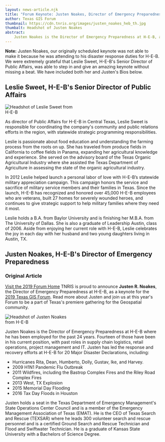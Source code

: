 ```yaml
---
layout: news-article.njk
title: "Forum Keynote: Justen Noakes, Director of Emergency Preparedness for H-E-B"
author: Texas GIS Forum
thumbnail: https://cdn.tnris.org/images/justen_noakes_heb_th.jpg
thumbalt: Headshot of Justen Noakes
abstract:
    Justen Noakes is the Director of Emergency Preparedness at H-E-B, and has coordinated responses to nearly every major Texas disaster event of the past decade.
---
```


<div class="alert alert-warning">
  <p><strong>Note:</strong> Justen Noakes, our originally scheduled keynote was not able to make it because he was attending to his disaster response duties for H-E-B</strong>. We were extremely grateful that Leslie Sweet, H-E-B's Senior Director of Public Affairs, was able to step in and give an amazing keynote without missing a beat. We have included both her and Justen's Bios below.</p>
</div>

## Leslie Sweet, H-E-B's Senior Director of Public Affairs

<img style="max-width: 45%" class="pull-right" src="https://cdn.tnris.org/images/leslie_sweet_full.jpg" alt="Headshot of Leslie Sweet from H-E-B">

As director of Public Affairs for H-E-B in Central Texas, Leslie Sweet is responsible for coordinating the company's community and public relations efforts in the region, with statewide strategic programming responsibilities.  

Leslie is passionate about food education and understanding the farming process from the roots on up. She has traveled from produce fields in California to coffee fields in Panama, expanding her agricultural knowledge and experience. She served on the advisory board of the Texas Organic Agricultural Industry where she assisted the Texas Department of Agriculture in assessing the state of the organic agricultural industry.

In 2012 Leslie helped launch a personal labor of love with H-E-B’s statewide military appreciation campaign.  This campaign honors the service and sacrifice of military service members and their families in Texas.  Since the launch, H-E-B has recognized and honored over 45,000 H-E-B employees who are veterans, built 27 homes for severely wounded heroes, and continues to give strategic support to help military families where they need it most.

Leslie holds a B.A. from Baylor University and is finishing her M.B.A. from The University of Dallas.  She is also a graduate of Leadership Austin, class of 2006. Aside from enjoying her current role with H-E-B, Leslie celebrates the joy in each day with her husband and two young daughters living in Austin, TX.

## Justen Noakes, H-E-B's Director of Emergency Preparedness

### Original Article

<p class="lead"><a class="btn btn-lg btn-success pull-right" href="/texas-gis-forum/2019">Visit the 2019 Forum Home</a> TNRIS is proud to announce <strong>Justen R. Noakes</strong>, the Director of Emergency Preparedness at H-E-B, as a keynote for the <a href="/texas-gis-forum/2019">2019 Texas GIS Forum</a>. Read more about Justen and join us at this year's Forum to be a part of Texas's premiere gathering for the Geospatial community.</p>

<img style="max-width: 45%" class="pull-right" src="https://cdn.tnris.org/images/justen_noakes_heb.jpg" alt="Headshot of Justen Noakes from H-E-B">

Justen Noakes is the Director of Emergency Preparedness at H-E-B where he has been employed for the past 24 years. Fourteen of those have been in his current position, with past roles in supply chain logistics, retail operations, project management and IT. Justen has led the response and recovery efforts at H-E-B for 20 Major Disaster Declarations, including:

-   Hurricanes Rita, Dean, Humberto, Dolly, Gustav, Ike, and Harvey.
-   2009 H1N1 Pandemic Flu Outbreak
-   2011 Wildfires, including the Bastrop Complex Fires and the Riley Road Complex Fires
-   2013 West, TX Explosion
-   2015 Memorial Day Flooding
-   2016 Tax Day Floods in Houston

Justen holds a seat in the Texas Department of Emergency Management's State Operations Center Council and is a member of the Emergency Management Association of Texas (EMAT). He is the CEO of Texas Search and Rescue (TEXSAR) where he leads 300 volunteer search and rescue personnel and is a certified Ground Search and Rescue Technician and Flood and Swiftwater Technician. He is a graduate of Kansas State University with a Bachelors of Science Degree.
